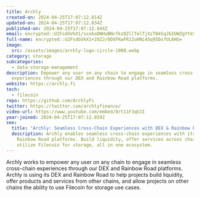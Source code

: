 ```yaml
---
title: Archly
created-on: 2024-04-25T17:07:12.814Z
updated-on: 2024-04-25T17:07:12.834Z
published-on: 2024-04-25T17:07:12.844Z
email: encrypted::U2FsdGVkX1/sxxboDNHuBNcfkzOZllTelTjXzT04SqJbIUWZgYtkS28GRceEvwVI
full-name: encrypted::U2FsdGVkX1+28ZJ/ODXFKwFRJ2uHNi45q95Dx7UL6HU=
image:
  src: /assets/images/archly-logo-circle-1000.webp
category: storage
subcategories:
  - data-storage-management
description: Empower any user on any chain to engage in seamless cross-chain
  experiences through our DEX and Rainbow Road platforms.
website: https://archly.fi
tech:
  - filecoin
repo: https://github.com/ArchlyFi
twitter: https://twitter.com/archlyfinance/
video-url: https://www.youtube.com/embed/8rt11F3qG1I
year-joined: 2024-04-25T17:07:12.859Z
seo:
  title: "Archly: Seamless Cross-Chain Experiences with DEX & Rainbow Road"
  description: Archly enables seamless cross-chain experiences with its DEX and
    Rainbow Road platforms. Build liquidity, offer services across chains, and
    utilize Filecoin for storage, all in one ecosystem.
---
```


Archly works to empower any user on any chain to engage in seamless cross-chain experiences through our DEX and Rainbow Road platforms. Archly is using its DEX and Rainbow Road to help projects build liquidity, offer products and services from other chains, and allow projects on other chains the ability to use Filecoin for storage use cases.
